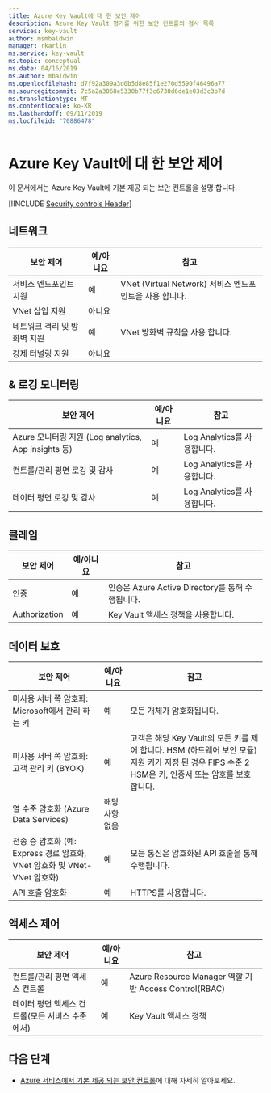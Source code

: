```yaml
---
title: Azure Key Vault에 대 한 보안 제어
description: Azure Key Vault 평가를 위한 보안 컨트롤의 검사 목록
services: key-vault
author: msmbaldwin
manager: rkarlin
ms.service: key-vault
ms.topic: conceptual
ms.date: 04/16/2019
ms.author: mbaldwin
ms.openlocfilehash: d7f92a309a3d0b5d8e85f1e270d5590f46496a77
ms.sourcegitcommit: 7c5a2a3068e5330b77f3c6738d6de1e03d3c3b7d
ms.translationtype: MT
ms.contentlocale: ko-KR
ms.lasthandoff: 09/11/2019
ms.locfileid: "70886478"
---
```

# <a name="security-controls-for-azure-key-vault"></a>Azure Key Vault에 대 한 보안 제어

이 문서에서는 Azure Key Vault에 기본 제공 되는 보안 컨트롤을 설명 합니다. 

[!INCLUDE [Security controls Header](../../includes/security-controls-header.md)]

## <a name="network"></a>네트워크

| 보안 제어 | 예/아니요 | 참고 |
|---|---|--|
| 서비스 엔드포인트 지원| 예 | VNet (Virtual Network) 서비스 엔드포인트을 사용 합니다. |
| VNet 삽입 지원| 아니요 |  |
| 네트워크 격리 및 방화벽 지원| 예 | VNet 방화벽 규칙을 사용 합니다. |
| 강제 터널링 지원| 아니요 |  |

## <a name="monitoring--logging"></a>& 로깅 모니터링

| 보안 제어 | 예/아니요 | 참고|
|---|---|--|
| Azure 모니터링 지원 (Log analytics, App insights 등)| 예 | Log Analytics를 사용합니다. |
| 컨트롤/관리 평면 로깅 및 감사| 예 | Log Analytics를 사용합니다. |
| 데이터 평면 로깅 및 감사| 예 | Log Analytics를 사용합니다. |

## <a name="identity"></a>클레임

| 보안 제어 | 예/아니요 | 참고|
|---|---|--|
| 인증| 예 | 인증은 Azure Active Directory를 통해 수행됩니다. |
| Authorization| 예 | Key Vault 액세스 정책을 사용합니다. |

## <a name="data-protection"></a>데이터 보호

| 보안 제어 | 예/아니요 | 참고 |
|---|---|--|
| 미사용 서버 쪽 암호화: Microsoft에서 관리 하는 키 | 예 | 모든 개체가 암호화됩니다. |
| 미사용 서버 쪽 암호화: 고객 관리 키 (BYOK) | 예 | 고객은 해당 Key Vault의 모든 키를 제어 합니다. HSM (하드웨어 보안 모듈) 지원 키가 지정 된 경우 FIPS 수준 2 HSM은 키, 인증서 또는 암호를 보호 합니다. |
| 열 수준 암호화 (Azure Data Services)| 해당 사항 없음 |  |
| 전송 중 암호화 (예: Express 경로 암호화, VNet 암호화 및 VNet-VNet 암호화)| 예 | 모든 통신은 암호화된 API 호출을 통해 수행됩니다. |
| API 호출 암호화| 예 | HTTPS를 사용합니다. |

## <a name="access-controls"></a>액세스 제어

| 보안 제어 | 예/아니요 | 참고|
|---|---|--|
| 컨트롤/관리 평면 액세스 컨트롤 | 예 | Azure Resource Manager 역할 기반 Access Control(RBAC) |
| 데이터 평면 액세스 컨트롤(모든 서비스 수준에서) | 예 | Key Vault 액세스 정책 |

## <a name="next-steps"></a>다음 단계

- [Azure 서비스에서 기본 제공 되는 보안 컨트롤](../security/fundamentals/security-controls.md)에 대해 자세히 알아보세요.
